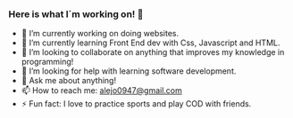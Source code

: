 ### Here is what I´m working on! 👋


- 🔭 I’m currently working on doing websites.
- 🌱 I’m currently learning Front End dev with Css, Javascript and HTML.
- 👯 I’m looking to collaborate on anything that improves my knowledge in programming!
- 🤔 I’m looking for help with learning software development.
- 💬 Ask me about anything!
- 📫 How to reach me: alejo0947@gmail.com
- ⚡ Fun fact: I love to practice sports and play COD with friends.
